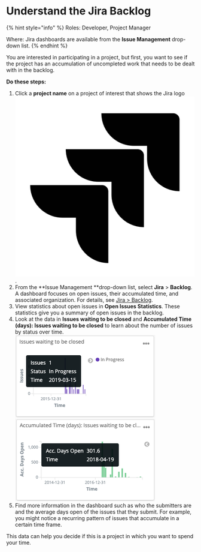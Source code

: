 # Understand the Jira Backlog

{% hint style="info" %}
Roles: Developer, Project Manager

Where: Jira dashboards are available from the **Issue Management** drop-down list.
{% endhint %}

You are interested in participating in a project, but first, you want to see if the project has an accumulation of uncompleted work that needs to be dealt with in the backlog.

**Do these steps:**

1. Click a **project name** on a project of interest that shows the Jira logo ![](<../../.gitbook/assets/18088260 (3) (3) (3) (3) (3).png>).
2. From the **Issue Management **drop-down list, select **Jira** > **Backlog**.\
   A dashboard focuses on open issues, their accumulated time, and associated organization. For details, see [Jira > Backlog](../technical-metrics/project-management/jira.md#backlog).
3. View statistics about open issues in **Open Issues Statistics**. These statistics give you a summary of open issues in the backlog.
4. Look at the data in **Issues waiting to be closed** and **Accumulated Time (days): Issues waiting to be closed** to learn about the number of issues by status over time.\
   ![](../../.gitbook/assets/18088200.png)\
   ![](../../.gitbook/assets/18088199.png)
5. Find more information in the dashboard such as who the submitters are and the average days open of the issues that they submit. For example, you might notice a recurring pattern of issues that accumulate in a certain time frame.

This data can help you decide if this is a project in which you want to spend your time.
